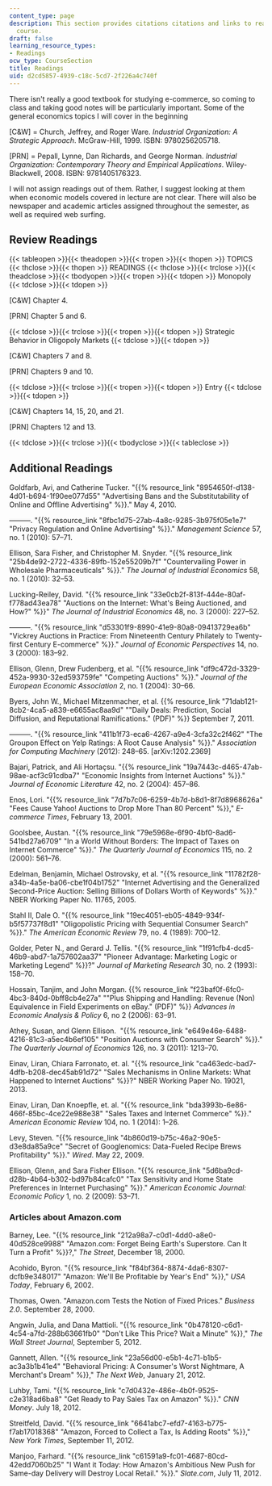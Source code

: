 ```yaml
---
content_type: page
description: This section provides citations citations and links to readings for the
  course.
draft: false
learning_resource_types:
- Readings
ocw_type: CourseSection
title: Readings
uid: d2cd5857-4939-c18c-5cd7-2f226a4c740f
---
```

There isn't really a good textbook for studying e-commerce, so coming to class and taking good notes will be particularly important. Some of the general economics topics I will cover in the beginning 

\[C&W\] = Church, Jeffrey, and Roger Ware. *Industrial Organization: A Strategic Approach*. McGraw-Hill, 1999. ISBN: 9780256205718.

\[PRN\] = Pepall, Lynne, Dan Richards, and George Norman. *Industrial Organization: Contemporary Theory and Empirical Applications*. Wiley-Blackwell, 2008. ISBN: 9781405176323.

I will not assign readings out of them. Rather, I suggest looking at them when economic models covered in lecture are not clear. There will also be newspaper and academic articles assigned throughout the semester, as well as required web surfing.

## Review Readings

{{< tableopen >}}{{< theadopen >}}{{< tropen >}}{{< thopen >}}
TOPICS
{{< thclose >}}{{< thopen >}}
READINGS
{{< thclose >}}{{< trclose >}}{{< theadclose >}}{{< tbodyopen >}}{{< tropen >}}{{< tdopen >}}
Monopoly
{{< tdclose >}}{{< tdopen >}}

\[C&W\] Chapter 4.

\[PRN\] Chapter 5 and 6.

{{< tdclose >}}{{< trclose >}}{{< tropen >}}{{< tdopen >}}
Strategic Behavior in Oligopoly Markets
{{< tdclose >}}{{< tdopen >}}

\[C&W\] Chapters 7 and 8.

\[PRN\] Chapters 9 and 10.

{{< tdclose >}}{{< trclose >}}{{< tropen >}}{{< tdopen >}}
Entry
{{< tdclose >}}{{< tdopen >}}

\[C&W\] Chapters 14, 15, 20, and 21.

\[PRN\] Chapters 12 and 13.

{{< tdclose >}}{{< trclose >}}{{< tbodyclose >}}{{< tableclose >}}

## Additional Readings

Goldfarb, Avi, and Catherine Tucker. "{{% resource_link "8954650f-d138-4d01-b694-1f90ee077d55" "Advertising Bans and the Substitutability of Online and Offline Advertising" %}}." May 4, 2010.

———. "{{% resource_link "8fbc1d75-27ab-4a8c-9285-3b975f05e1e7" "Privacy Regulation and Online Advertising" %}}." *Management Science* 57, no. 1 (2010): 57–71.

Ellison, Sara Fisher, and Christopher M. Snyder. "{{% resource_link "25b4de92-2722-4336-89fb-152e55209b7f" "Countervailing Power in Wholesale Pharmaceuticals" %}}." *The Journal of Industrial Economics* 58, no. 1 (2010): 32–53.

Lucking-Reiley, David. "{{% resource_link "33e0cb2f-813f-444e-80af-f778ad43ea78" "Auctions on the Internet: What's Being Auctioned, and How?" %}}" *The Journal of Industrial Economics* 48, no. 3 (2000): 227–52.

———. "{{% resource_link "d53301f9-8990-41e9-80a8-09413729ea6b" "Vickrey Auctions in Practice: From Nineteenth Century Philately to Twenty-first Century E-commerce" %}}." *Journal of Economic Perspectives* 14, no. 3 (2000): 183–92.

Ellison, Glenn, Drew Fudenberg, et al. "{{% resource_link "df9c472d-3329-452a-9930-32ed593759fe" "Competing Auctions" %}}." *Journal of the European Economic Association* 2, no. 1 (2004): 30–66.

Byers, John W., Michael Mitzenmacher, et al. {{% resource_link "71dab121-8cb2-4ca5-a839-e6655ac8aa9d" "\"Daily Deals: Prediction, Social Diffusion, and Reputational Ramifications.\" (PDF)" %}} September 7, 2011.

———. "{{% resource_link "411b1f73-eca6-4267-a9e4-3cfa32c2f462" "The Groupon Effect on Yelp Ratings: A Root Cause Analysis" %}}." *Association for Computing Machinery* (2012): 248–65. \[arXiv:1202.2369\]

Bajari, Patrick, and Ali Hortaçsu. "{{% resource_link "19a7443c-d465-47ab-98ae-acf3c91cdba7" "Economic Insights from Internet Auctions" %}}." *Journal of Economic Literature* 42, no. 2 (2004): 457–86.

Enos, Lori. "{{% resource_link "7d7b7c06-6259-4b7d-b8d1-8f7d8968626a" "Fees Cause Yahoo! Auctions to Drop More Than 80 Percent" %}}," *E-commerce Times*, February 13, 2001.

Goolsbee, Austan. "{{% resource_link "79e5968e-6f90-4bf0-8ad6-541bd27a6709" "In a World Without Borders: The Impact of Taxes on Internet Commerce" %}}." *The Quarterly Journal of Economics* 115, no. 2 (2000): 561–76.

Edelman, Benjamin, Michael Ostrovsky, et al. "{{% resource_link "11782f28-a34b-4a5e-ba06-cbe1f04b1752" "Internet Advertising and the Generalized Second-Price Auction: Selling Billions of Dollars Worth of Keywords" %}}." NBER Working Paper No. 11765, 2005.

Stahl II, Dale O. "{{% resource_link "19ec4051-eb05-4849-934f-b5f57737f8d1" "Oligopolistic Pricing with Sequential Consumer Search" %}}." *The American Economic Review* 79, no. 4 (1989): 700–12.

Golder, Peter N., and Gerard J. Tellis. "{{% resource_link "1f91cfb4-dcd5-46b9-abd7-1a757602aa37" "Pioneer Advantage: Marketing Logic or Marketing Legend" %}}?" *Journal of Marketing Research* 30, no. 2 (1993): 158–70.

Hossain, Tanjim, and John Morgan. {{% resource_link "f23baf0f-6fc0-4bc3-840d-0bff8cb4e27a" "\"Plus Shipping and Handling: Revenue (Non) Equivalence in Field Experiments on eBay.\" (PDF)" %}} *Advances in Economic Analysis & Policy* 6, no 2 (2006): 63–91.

Athey, Susan, and Glenn Ellison.  "{{% resource_link "e649e46e-6488-4216-81c3-a5ec4b6ef105" "Position Auctions with Consumer Search" %}}." *The Quarterly Journal of Economics* 126, no. 3 (2011): 1213–70.

Einav, Liran, Chiara Farronato, et. al. "{{% resource_link "ca463edc-bad7-4dfb-b208-dec45ab91d72" "Sales Mechanisms in Online Markets: What Happened to Internet Auctions" %}}?" NBER Working Paper No. 19021, 2013.

Einav, Liran, Dan Knoepfle, et. al. "{{% resource_link "bda3993b-6e86-466f-85bc-4ce22e988e38" "Sales Taxes and Internet Commerce" %}}." *American Economic Review* 104, no. 1 (2014): 1–26.

Levy, Steven. "{{% resource_link "4b860d19-b75c-46a2-90e5-d3e8da85a9ce" "Secret of Googlenomics: Data-Fueled Recipe Brews Profitability" %}}." *Wired*. May 22, 2009.

Ellison, Glenn, and Sara Fisher Ellison. "{{% resource_link "5d6ba9cd-d28b-4b64-b302-bd97b84cafc0" "Tax Sensitivity and Home State Preferences in Internet Purchasing" %}}." *American Economic Journal: Economic Policy* 1, no. 2 (2009): 53–71.

### Articles about Amazon.com

Barney, Lee. "{{% resource_link "212a98a7-c0d1-4dd0-a8e0-40d528ce9988" "Amazon.com: Forget Being Earth's Superstore. Can It Turn a Profit" %}}?," *The Street*, December 18, 2000.

Acohido, Byron. "{{% resource_link "f84bf364-8874-4da6-8307-dcfb9e348017" "Amazon: We'll Be Profitable by Year's End" %}}," *USA Today*, February 6, 2002.

Thomas, Owen. "Amazon.com Tests the Notion of Fixed Prices." *Business 2.0*. September 28, 2000.

Angwin, Julia, and Dana Mattioli. "{{% resource_link "0b478120-c6d1-4c54-a7fd-288b63661fb0" "Don't Like This Price? Wait a Minute" %}}," *The Wall Street Journal*, September 5, 2012.

Gannett, Allen. "{{% resource_link "23a56d00-e5b1-4c71-b1b5-ac3a3b1b41e4" "Behavioral Pricing: A Consumer's Worst Nightmare, A Merchant's Dream" %}}," *The Next Web*, January 21, 2012.

Luhby, Tami. "{{% resource_link "c7d0432e-486e-4b0f-9525-c2e318ad6ba8" "Get Ready to Pay Sales Tax on Amazon" %}}." *CNN Money*. July 18, 2012.

Streitfeld, David. "{{% resource_link "6641abc7-efd7-4163-b775-f7ab17018368" "Amazon, Forced to Collect a Tax, Is Adding Roots" %}}," *New York Times*, September 11, 2012.

Manjoo, Farhard. "{{% resource_link "c61591a9-fc01-4687-80cd-42edd7060b25" "I Want it Today: How Amazon's Ambitious New Push for Same-day Delivery will Destroy Local Retail." %}}." *Slate.com*, July 11, 2012.